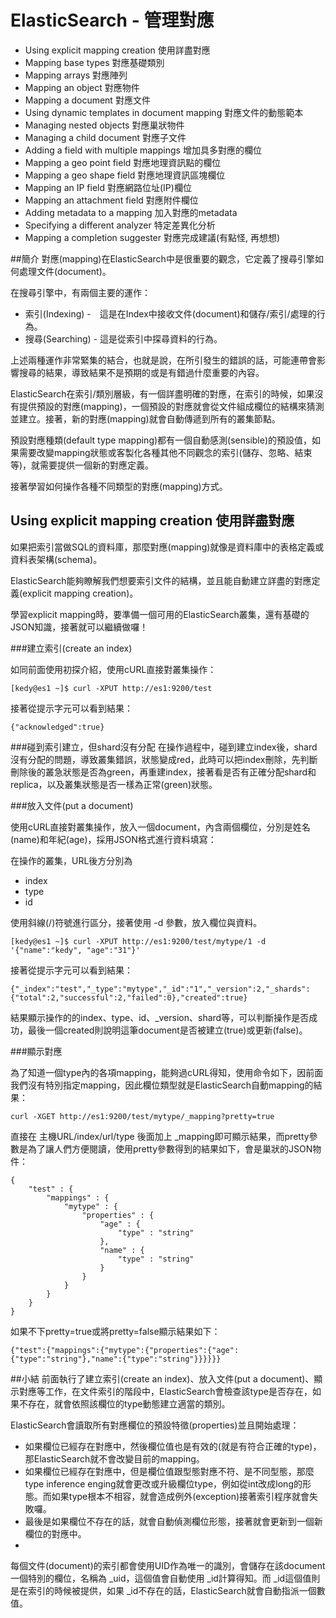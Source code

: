 # ElasticSearch - 管理對應

* Using explicit mapping creation 使用詳盡對應
* Mapping base types 對應基礎類別
* Mapping arrays 對應陣列
* Mapping an object 對應物件
* Mapping a document 對應文件
* Using dynamic templates in document mapping 對應文件的動態範本
* Managing nested objects 對應巢狀物件
* Managing a child document 對應子文件
* Adding a field with multiple mappings 增加具多對應的欄位
* Mapping a geo point field 對應地理資訊點的欄位
* Mapping a geo shape field 對應地理資訊區塊欄位
* Mapping an IP field 對應網路位址(IP)欄位
* Mapping an attachment field 對應附件欄位
* Adding metadata to a mapping 加入對應的metadata
* Specifying a different analyzer 特定差異化分析
* Mapping a completion suggester 對應完成建議(有點怪, 再想想)


##簡介
對應(mapping)在ElasticSearch中是很重要的觀念，它定義了搜尋引擎如何處理文件(document)。

在搜尋引擎中，有兩個主要的運作：

* 索引(Indexing) -　這是在Index中接收文件(document)和儲存/索引/處理的行為。
* 搜尋(Searching) - 這是從索引中探尋資料的行為。

上述兩種運作非常緊集的結合，也就是說，在所引發生的錯誤的話，可能連帶會影響搜尋的結果，導致結果不是預期的或是有錯過什麼重要的內容。

ElasticSearch在索引/類別層級，有一個詳盡明確的對應，在索引的時候，如果沒有提供預設的對應(mapping)，一個預設的對應就會從文件組成欄位的結構來猜測並建立。接著，新的對應(mapping)就會自動傳遞到所有的叢集節點。

預設對應種類(default type mapping)都有一個自動感測(sensible)的預設值，如果需要改變mapping狀態或客製化各種其他不同觀念的索引(儲存、忽略、結束等)，就需要提供一個新的對應定義。

接著學習如何操作各種不同類型的對應(mapping)方式。


## Using explicit mapping creation 使用詳盡對應
如果把索引當做SQL的資料庫，那麼對應(mapping)就像是資料庫中的表格定義或資料表架構(schema)。

ElasticSearch能夠瞭解我們想要索引文件的結構，並且能自動建立詳盡的對應定義(explicit mapping creation)。

學習explicit mapping時，要準備一個可用的ElasticSearch叢集，還有基礎的JSON知識，接著就可以繼續做囉！

###建立索引(create an index)

如同前面使用初探介紹，使用cURL直接對叢集操作：

    [kedy@es1 ~]$ curl -XPUT http://es1:9200/test
    
接著從提示字元可以看到結果：

    {"acknowledged":true}


###碰到索引建立，但shard沒有分配
在操作過程中，碰到建立index後，shard沒有分配的問題，導致叢集錯誤，狀態變成red，此時可以把index刪除，先判斷刪除後的叢急狀態是否為green，再重建index，接著看是否有正確分配shard和replica，以及叢集狀態是否一樣為正常(green)狀態。

###放入文件(put a document)

使用cURL直接對叢集操作，放入一個document，內含兩個欄位，分別是姓名(name)和年紀(age)，採用JSON格式進行資料填寫：

在操作的叢集，URL後方分別為

* index
* type
* id

使用斜線(/)符號進行區分，接著使用 -d 參數，放入欄位與資料。

    [kedy@es1 ~]$ curl -XPUT http://es1:9200/test/mytype/1 -d '{"name":"kedy", "age":"31"}'
    
接著從提示字元可以看到結果：
    
    {"_index":"test","_type":"mytype","_id":"1","_version":2,"_shards":{"total":2,"successful":2,"failed":0},"created":true}

結果顯示操作的的index、type、id、_version、shard等，可以判斷操作是否成功，最後一個created則說明這筆document是否被建立(true)或更新(false)。


###顯示對應

為了知道一個type內的各項mapping，能夠過cURL得知，使用命令如下，因前面我們沒有特別指定mapping，因此欄位類型就是ElasticSearch自動mapping的結果：

    curl -XGET http://es1:9200/test/mytype/_mapping?pretty=true
    
直接在 主機URL/index/url/type 後面加上 _mapping即可顯示結果，而pretty參數是為了讓人們方便閱讀，使用pretty參數得到的結果如下，會是巢狀的JSON物件：

    {
        "test" : {
            "mappings" : {
                "mytype" : {
                    "properties" : {
                        "age" : {
                            "type" : "string"
                        },
                        "name" : {
                            "type" : "string"
                        }
                    }
                }
            }
        }
    }

如果不下pretty=true或將pretty=false顯示結果如下：

    {"test":{"mappings":{"mytype":{"properties":{"age":{"type":"string"},"name":{"type":"string"}}}}}}
  
    
##小結
前面執行了建立索引(create an index)、放入文件(put a document)、顯示對應等工作，在文件索引的階段中，ElasticSearch會檢查該type是否存在，如果不存在，就會依照該欄位的type動態建立適當的類別。

ElasticSearch會讀取所有對應欄位的預設特徵(properties)並且開始處理：
* 如果欄位已經存在對應中，然後欄位值也是有效的(就是有符合正確的type)，那ElasticSearch就不會改變目前的mapping。
* 如果欄位已經存在對應中，但是欄位值跟型態對應不符、是不同型態，那麼type inference enging就會更改或升級欄位type，例如從int改成long的形態。而如果type根本不相容，就會造成例外(exception)接著索引程序就會失敗囉。
* 最後是如果欄位不存在的話，就會自動偵測欄位形態，接著就會更新到一個新欄位的對應中。
* 

每個文件(document)的索引都會使用UID作為唯一的識別，會儲存在該document一個特別的欄位，名稱為 _uid，這個值會自動使用 _id計算得知。而 _id這個值則是在索引的時候被提供，如果 _id不存在的話，ElasticSearch就會自動指派一個數值。